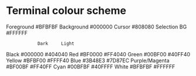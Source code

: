# Terminal colour scheme

Foreground      #BFBFBF
Background      #000000
Cursor          #808080
Selection BG    #FFFFFF

                Dark     Light
Black           #000000  #404040
Red             #BF0000  #FF4040
Green           #00BF00  #40FF40
Yellow          #BFBF00  #FFFF40
Blue            #3B48E3  #7D87EC
Purple/Magenta  #BF00BF  #FF40FF
Cyan            #00BFBF  #40FFFF
White           #BFBFBF  #FFFFFF
